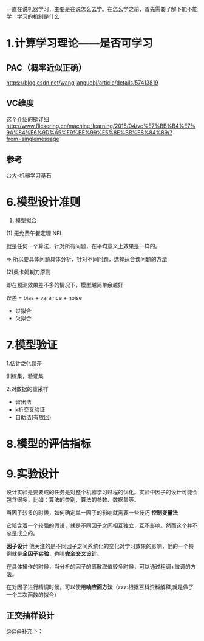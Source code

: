 一直在说机器学习，主要是在说怎么去学。在怎么学之前，首先需要了解下能不能学，学习的机制是什么

# 1.计算学习理论——是否可学习


## PAC（概率近似正确）
https://blog.csdn.net/wangjianguobj/article/details/57413819


## VC维度
这个介绍的挺详细
http://www.flickering.cn/machine_learning/2015/04/vc%E7%BB%B4%E7%9A%84%E6%9D%A5%E9%BE%99%E5%8E%BB%E8%84%89/?from=singlemessage

## 参考
台大-机器学习基石



# 6.模型设计准则

1. 模型拟合

(1) 无免费午餐定理 NFL

就是任何一个算法，针对所有问题，在平均意义上效果是一样的。

=> 所以要具体问题具体分析，针对不同问题，选择适合该问题的方法


(2)奥卡姆剃刀原则

即在预测效果差不多的情况下，模型越简单余越好

误差 = bias + varaince + noise


* 过拟合
* 欠拟合

# 7.模型验证


1.估计泛化误差

训练集，验证集

2.对数据的重采样

* 留出法
* k折交叉验证
* 自助法(有放回)

# 8.模型的评估指标

# 9.实验设计

设计实验是要要成的任务是对整个机器学习过程的优化。实验中因子的设计可能会包含很多，比如：算法的类别、算法的参数、数据集等。


当因子较多的时候，如何确定单一因子的影响就需要一些技巧
**控制变量法**

它暗含着一个较强的假设，就是不同因子之间相互独立，互不影响。然而这个并不总是成立的。


**因子设计**
他关注的是不同因子之间系统化的变化对学习效果的影响，他的一个特例就是**全因子实验**，也叫**完全交叉设计**。

在具体操作的时候，当分析的因子的离散取值较多时候，可以通过粗调+微调的方法。

在对因子进行精调时候，可以使用**响应面方法**（zzz:根据百科资料解释,就是做了一个二次函数的拟合）

## 正交抽样设计

@@@补充下：





